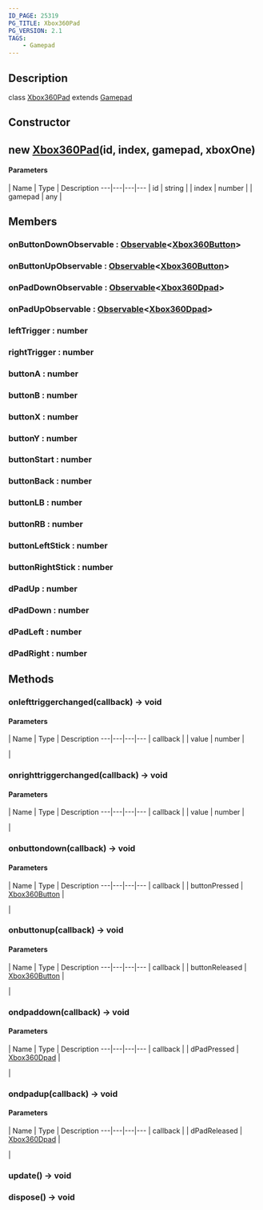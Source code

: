 ```yaml
---
ID_PAGE: 25319
PG_TITLE: Xbox360Pad
PG_VERSION: 2.1
TAGS:
    - Gamepad
---
```

## Description

class [Xbox360Pad](/classes/3.1/Xbox360Pad) extends [Gamepad](/classes/3.1/Gamepad)



## Constructor

## new [Xbox360Pad](/classes/3.1/Xbox360Pad)(id, index, gamepad, xboxOne)



#### Parameters
 | Name | Type | Description
---|---|---|---
 | id | string | 
 | index | number | 
 | gamepad | any | 
## Members

### onButtonDownObservable : [Observable](/classes/3.1/Observable)&lt;[Xbox360Button](/classes/3.1/Xbox360Button)&gt;


### onButtonUpObservable : [Observable](/classes/3.1/Observable)&lt;[Xbox360Button](/classes/3.1/Xbox360Button)&gt;


### onPadDownObservable : [Observable](/classes/3.1/Observable)&lt;[Xbox360Dpad](/classes/3.1/Xbox360Dpad)&gt;


### onPadUpObservable : [Observable](/classes/3.1/Observable)&lt;[Xbox360Dpad](/classes/3.1/Xbox360Dpad)&gt;


### leftTrigger : number


### rightTrigger : number


### buttonA : number


### buttonB : number


### buttonX : number


### buttonY : number


### buttonStart : number


### buttonBack : number


### buttonLB : number


### buttonRB : number


### buttonLeftStick : number


### buttonRightStick : number


### dPadUp : number


### dPadDown : number


### dPadLeft : number


### dPadRight : number


## Methods

### onlefttriggerchanged(callback) &rarr; void



#### Parameters
 | Name | Type | Description
---|---|---|---
 | callback |  | value | number | 

 | 
### onrighttriggerchanged(callback) &rarr; void



#### Parameters
 | Name | Type | Description
---|---|---|---
 | callback |  | value | number | 

 | 
### onbuttondown(callback) &rarr; void



#### Parameters
 | Name | Type | Description
---|---|---|---
 | callback |  | buttonPressed | [Xbox360Button](/classes/3.1/Xbox360Button) | 

 | 
### onbuttonup(callback) &rarr; void



#### Parameters
 | Name | Type | Description
---|---|---|---
 | callback |  | buttonReleased | [Xbox360Button](/classes/3.1/Xbox360Button) | 

 | 
### ondpaddown(callback) &rarr; void



#### Parameters
 | Name | Type | Description
---|---|---|---
 | callback |  | dPadPressed | [Xbox360Dpad](/classes/3.1/Xbox360Dpad) | 

 | 
### ondpadup(callback) &rarr; void



#### Parameters
 | Name | Type | Description
---|---|---|---
 | callback |  | dPadReleased | [Xbox360Dpad](/classes/3.1/Xbox360Dpad) | 

 | 
### update() &rarr; void


### dispose() &rarr; void


